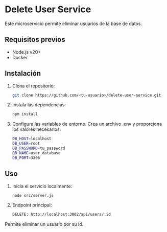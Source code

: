 # Delete User Service

Este microservicio permite eliminar usuarios de la base de datos.

## Requisitos previos

- Node.js v20+
- Docker

## Instalación

1. Clona el repositorio:
   ```bash
   git clone https://github.com/<tu-usuario>/delete-user-service.git

2. Instala las dependencias:
    ```bash
    npm install

3.  Configura las variables de entorno. Crea un archivo .env y proporciona los valores necesarios:

    ```bash
    DB_HOST=localhost
    DB_USER=root
    DB_PASSWORD=tu_password
    DB_NAME=user_database
    DB_PORT=3306

## Uso
 1. Inicia el servicio localmente:
    ```bash
    node src/server.js

 2. Endpoint principal: 
    ```bash
    DELETE: http://localhost:3002/api/users/:id
Permite eliminar un usuario por su id.
